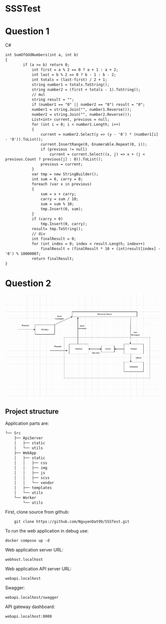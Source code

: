 # SSSTest

# Question 1
C#
```
int SumOfOddNumbers(int a, int b)
{
		if (a >= b) return 0;
			int first = a % 2 == 0 ? a + 1 : a + 2;
			int last = b % 2 == 0 ? b - 1 : b - 2;
			int totals = (last-first) / 2 + 1;
			string number1 = totals.ToString();
			string number2 = (first + totals - 1).ToString();
			// mul
			string result = "";
			if (number1 == "0" || number2 == "0") result = "0";
			number1 = string.Join("", number1.Reverse());
			number2 = string.Join("", number2.Reverse());
			List<int> current, previous = null;
			for (int i = 0; i < number1.Length; i++)
			{
				current = number2.Select(y => (y - '0') * (number1[i] - '0')).ToList();
				current.InsertRange(0, Enumerable.Repeat(0, i));
				if (previous != null)
					current = current.Select((x, j) => x + (j < previous.Count ? previous[j] : 0)).ToList();
				previous = current;
			}
			var tmp = new StringBuilder();
			int sum = 0, carry = 0;
			foreach (var x in previous)
			{
				sum = x + carry;
				carry = sum / 10;
				sum = sum % 10;
				tmp.Insert(0, sum);
			}
			if (carry > 0)
				tmp.Insert(0, carry);
			result= tmp.ToString();
			// div
			int finalResult = 0;
			for (int index = 0; index < result.Length; index++)
				finalResult = (finalResult * 10 + (int)result[index] - '0') % 10000007;
			return finalResult;
}
```

# Question 2

![Architecture](https://github.com/NguyenDat99/SSSTest/blob/main/Src/image.jpg)

Project structure
-----------------

Application parts are:
```
└── Src
    ├── ApiServer
    │   ├── static
    │   └── utils
    ├── WebApp
    │   ├── static
    │   │   ├── css
    │   │   ├── img
    │   │   ├── js
    │   │   ├── scss
    │   │   └── vendor  
    │   ├── templates
    │   └── utils
    └── Worker
        └── utils
```
First, clone source from github:
```
    git clone https://github.com/NguyenDat99/SSSTest.git
```

To run the web application in debug use:
```
docker compose up -d
```

Web application server URL:
```
webhost.localhost
```

Web application API server URL:
```
webapi.localhost
```
Swagger:
```
webapi.localhost/swagger
```
API gateway dashboard:
```
webapi.localhost:8000
```
